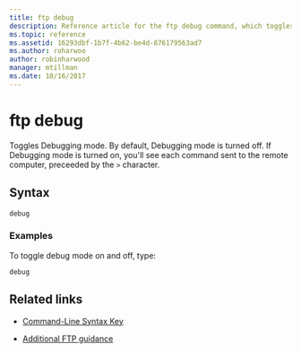 ```yaml
---
title: ftp debug
description: Reference article for the ftp debug command, which toggles Debugging mode.
ms.topic: reference
ms.assetid: 16293dbf-1b7f-4b62-be4d-876179563ad7
ms.author: roharwoo
author: robinharwood
manager: mtillman
ms.date: 10/16/2017
---
```


# ftp debug



Toggles Debugging mode. By default, Debugging mode is turned off. If Debugging mode is turned on, you'll see each command sent to the remote computer, preceeded by the `>` character.

## Syntax

```
debug
```

### Examples

To toggle debug mode on and off, type:

```
debug
```

## Related links

- [Command-Line Syntax Key](command-line-syntax-key.md)

- [Additional FTP guidance](/previous-versions/orphan-topics/ws.10/cc756013(v=ws.10))
